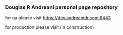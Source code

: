 ### Douglas R Andreani personal page repository

for qa please visit https://dev.andreanidr.com:8443

for production please visit (in construction)
